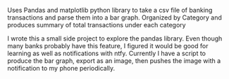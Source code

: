 Uses Pandas and matplotlib python library to take a csv file of banking transactions and parse them into a bar graph. Organized by Category and produces summary of total transactions under each category

I wrote this a small side project to explore the pandas library. Even though many banks probably have this feature, I figured it would be good for learning as well as notifications with ntfy. Currently I have a script to produce the bar graph, export as an image, then pushes the image with a notification to my phone periodically.
